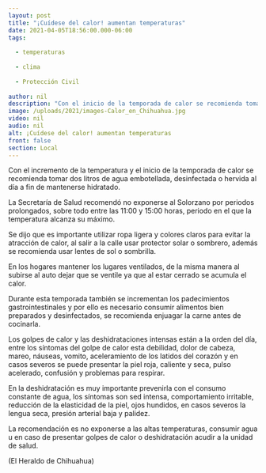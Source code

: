 ```yaml
---
layout: post
title: "¡Cuídese del calor! aumentan temperaturas"
date: 2021-04-05T18:56:00.000-06:00
tags:
  
  - temperaturas
  
  - clima
  
  - Protección Civil
  
author: nil
description: "Con el inicio de la temporada de calor se recomienda tomar dos litros de agua embotellada, desinfectada o hervida al día a fin de mantenerse hidratado"
image: /uploads/2021/images-Calor_en_Chihuahua.jpg
video: nil
audio: nil
alt: ¡Cuídese del calor! aumentan temperaturas
front: false
section: Local
---
```


Con el incremento de la temperatura y el inicio de la temporada de calor se recomienda tomar dos litros de agua embotellada, desinfectada o hervida al día a fin de mantenerse hidratado.

La Secretaría de Salud recomendó no exponerse al Solorzano por periodos prolongados, sobre todo entre las 11:00 y 15:00 horas, periodo en el que la temperatura alcanza su máximo.

Se dijo que es importante utilizar ropa ligera y colores claros para evitar la atracción de calor, al salir a la calle usar protector solar o sombrero, además se recomienda usar lentes de sol o sombrilla.

En los hogares mantener los lugares ventilados, de la misma manera al subirse al auto dejar que se ventile ya que al estar cerrado se acumula el calor.

Durante esta temporada también se incrementan los padecimientos gastrointestinales y por ello es necesario consumir alimentos bien preparados y desinfectados, se recomienda enjuagar la carne antes de cocinarla.

Los golpes de calor y las deshidrataciones intensas están a la orden del día, entre los síntomas del golpe de calor esta debilidad, dolor de cabeza, mareo, náuseas, vomito, aceleramiento de los latidos del corazón y en casos severos se puede presentar la piel roja, caliente y seca, pulso acelerado, confusión y problemas para respirar.

En la deshidratación es muy importante prevenirla con el consumo constante de agua, los síntomas son sed intensa, comportamiento irritable, reducción de la elasticidad de la piel, ojos hundidos, en casos severos la lengua seca, presión arterial baja y palidez.

La recomendación es no exponerse a las altas temperaturas, consumir agua u en caso de presentar golpes de calor o deshidratación acudir a la unidad de salud.

(El Heraldo de Chihuahua)